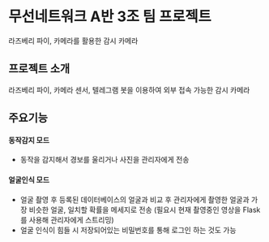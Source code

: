 # 무선네트워크 A반 3조 팀 프로젝트
라즈베리 파이, 카메라를 활용한 감시 카메라

## 프로젝트 소개
라즈베리 파이, 카메라 센서, 텔레그램 봇을 이용하여 외부 접속 가능한 감시 카메라

## 주요기능

#### 동작감지 모드
- 동작을 감지해서 경보를 울리거나 사진을 관리자에게 전송

#### 얼굴인식 모드
- 얼굴 촬영 후 등록된 데이터베이스의 얼굴과 비교 후 관리자에게 촬영한 얼굴과 가장 비슷한 얼굴, 일치할 확률을 메세지로 전송
(필요시 현재 촬영중인 영상을 Flask를 사용해 관리자에게 스트리밍)
- 얼굴 인식이 힘들 시 저장되어있는 비밀번호를 통해 로그인 하는 것도 가능
